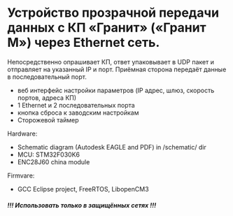 # Устройство прозрачной передачи данных с КП «Гранит» («Гранит М») через Ethernet сеть.

Непосредственно опрашивает КП, ответ упаковывает в UDP пакет и отправляет на указанный IP и порт. Приёмная сторона передаёт данные в последовательный порт.

- веб интерфейс настройки параметров (IP адрес, шлюз, скорость портов, адреса КП) 
- 1 Ethernet и 2 последовательных порта
- кнопка сброса к заводским настройкам
- Сторожевой таймер

Hardware:
- Schematic diagram (Autodesk EAGLE and PDF) in /schematic/ dir
- MCU: STM32F030K6
- ENC28J60 china module

Firmvare:
- GCC Eclipse project, FreeRTOS, LibopenCM3

##### !!! Использовать только в защищённых сетях !!!
